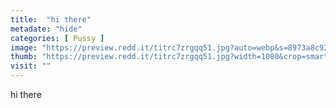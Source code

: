 ```yaml
---
title:  "hi there"
metadate: "hide"
categories: [ Pussy ]
image: "https://preview.redd.it/titrc7zrgqq51.jpg?auto=webp&s=8973a8c929bdc08dca707080713b8ec82a6263a6"
thumb: "https://preview.redd.it/titrc7zrgqq51.jpg?width=1080&crop=smart&auto=webp&s=547a6d68fc3aa14899a864471b01b7bb8630ff72"
visit: ""
---
```

hi there
